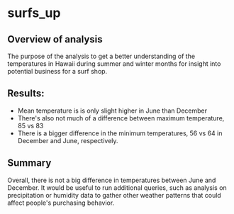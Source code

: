 # surfs_up

## Overview of  analysis
The purpose of the analysis to get a better understanding of the temperatures in Hawaii during summer and winter months for insight into potential business for a surf shop. 

## Results: 
* Mean temperature is is only slight higher in June than December
* There's also not much of a difference between maximum temperature, 85 vs 83 
* There is a bigger difference in the minimum temperatures, 56 vs 64 in December and June, respectively. 

## Summary
Overall, there is not a big difference in temperatures between June and December. It would be useful to run additional queries, such as analysis on precipitation or humidity data to gather other weather patterns that could affect people's purchasing behavior. 
